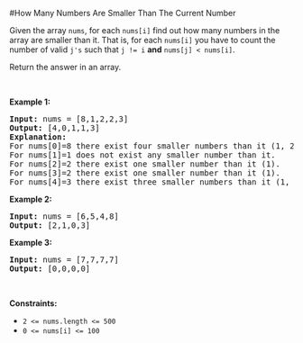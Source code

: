 #How Many Numbers Are Smaller Than The Current Number
<p>Given the array <code>nums</code>, for each <code>nums[i]</code> find out how many numbers in the array are smaller than it. That is, for each <code>nums[i]</code> you have to count the number of valid <code>j's</code> such that <code>j != i</code> <strong>and</strong> <code>nums[j] &lt; nums[i]</code>.</p>
<p>Return the answer in an array.</p>
<p> </p>
<p><strong class="example">Example 1:</strong></p>
<pre><strong>Input:</strong> nums = [8,1,2,2,3]
<strong>Output:</strong> [4,0,1,1,3]
<strong>Explanation:</strong> 
For nums[0]=8 there exist four smaller numbers than it (1, 2, 2 and 3). 
For nums[1]=1 does not exist any smaller number than it.
For nums[2]=2 there exist one smaller number than it (1). 
For nums[3]=2 there exist one smaller number than it (1). 
For nums[4]=3 there exist three smaller numbers than it (1, 2 and 2).
</pre>
<p><strong class="example">Example 2:</strong></p>
<pre><strong>Input:</strong> nums = [6,5,4,8]
<strong>Output:</strong> [2,1,0,3]
</pre>
<p><strong class="example">Example 3:</strong></p>
<pre><strong>Input:</strong> nums = [7,7,7,7]
<strong>Output:</strong> [0,0,0,0]
</pre>
<p> </p>
<p><strong>Constraints:</strong></p>
<ul>
<li><code>2 &lt;= nums.length &lt;= 500</code></li>
<li><code>0 &lt;= nums[i] &lt;= 100</code></li>
</ul>
